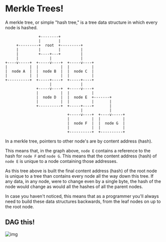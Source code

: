 # Merkle Trees!

A merkle tree, or simple "hash tree," is a tree data structure in which every node is hashed.

```
               +--------+
               |        |
     +---------+  root  +---------+
     |         |        |         |
     |         +----+---+         |
     |              |             |
+----v-----+  +-----v----+  +-----v----+
|          |  |          |  |          |
|  node A  |  |  node B  |  |  node C  |
|          |  |          |  |          |
+----------+  +-----+----+  +-----+----+
                    |             |
              +-----v----+  +-----v----+
              |          |  |          |
              |  node D  |  |  node E  +-------+
              |          |  |          |       |
              +----------+  +-----+----+       |
                                  |            |
                            +-----v----+  +----v-----+
                            |          |  |          |
                            |  node F  |  |  node G  |
                            |          |  |          |
                            +----------+  +----------+
```

In a merkle tree, pointers to other node's are by content address (hash).

This means that, in the graph above, `node E` contains a reference to the hash for `node F` and `node G`.  This means that the content address (hash) of `node E` is unique to a node containing those addresses.

As this tree above is built the final content address (hash) of the root node is unique to a
tree than contains every node all the way down this tree. If any data, in any node, were
to change even by a single byte, the hash of the node would change as would all the hashes
of all the parent nodes.

In case you haven't noticed, this means that as a programmer you'll always need to build these data structures backwards, from the leaf nodes on up to the root node.

## DAG this!

![img](https://upload.wikimedia.org/wikipedia/commons/c/c6/Topological_Ordering.svg)
